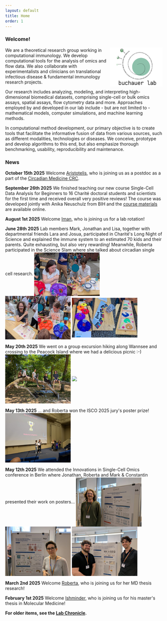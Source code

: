 ```yaml
---
layout: default
title: Home
order: 1
---
```


### Welcome!

<img style="width:12em" src="images/buchauer_lab.png" align="right">
We are a theoretical research group working in computational immunology. We develop computational tools for the analysis of omics and flow data. We also collaborate with experimentalists and clinicians on translational infectious disease & fundamental immunology research projects. 

Our research includes analyzing, modeling, and interpreting high-dimensional biomedical datasets, comprising single-cell or bulk omics assays, spatial assays, flow cytometry data and more. Approaches employed by and developed in our lab include - but are not limited to - mathematical models, computer simulations, and machine learning methods. 

In computational method development, our primary objective is to create tools that facilitate the informative fusion of data from various sources, such as different modalities, technologies or diseases. We conceive, prototype and develop algorithms to this end, but also emphasize thorough benchmarking, usability, reproducibility and maintenance.

### News
__October 15th 2025__
Welcome [Aristotelis](https://libuchauer.github.io/team), who is joining us as a postdoc as a part of the [Circadian Medicine CRC](https://libuchauer.github.io/team).  

__September 26th 2025__
We finished teaching our new course Single-Cell Data Analysis for Beginners to 16 Charité doctoral students and scientists for the first time and received overall very positive reviews! The course was developed jointly with Anika Neuschulz from BIH and the [course materials](https://buchauer-lab.github.io/charite-sc-data-course/) are available online.  

__August 1st 2025__
Welcome [Iman](https://libuchauer.github.io/team), who is joining us for a lab rotation!

__June 28th 2025__
Lab members Mark, Jonathan and Lisa, together with departmental friends Lara and Josua, participated in Charité's Long Night of Science and explained the immune system to an estimated 70 kids and their parents. Quite exhausting, but also very rewarding! Meanwhile, Roberta participated in the Science Slam where she talked about circadian single cell research.
<img style="width:15em" src="images/table_action1.png" align="center">
<img style="width:15em" src="images/table_action2.png" align="center">
<img style="width:15em" src="images/quizzes.png" align="center">

__May 20th 2025__
We went on a group excursion hiking along Wannsee and crossing to the Peacock Island where we had a delicious picnic :-)
<img style="width:15em" src="images/pfaueninsel.jpeg" align="center">
<img style="width:15em" src="images/wannsee.png" align="center">


__May 13th 2025__
... and Roberta won the ISCO 2025 jury's poster prize!
<img style="width:15em" src="images/ISCO_posterprize.jpeg" align="center">

__May 12th 2025__
We attended the Innovations in Single-Cell Omics conference in Berlin where Jonathan, Roberta and Mark & Constantin presented their work on posters...
<img style="width:15em" src="images/ISCO_jonathan.jpeg" align="center">
<img style="width:15em" src="images/ISCO_roberta.jpeg" align="center">
<img style="width:15em" src="images/ISCO_mark.jpeg" align="center">

__March 2nd 2025__
Welcome [Roberta](https://libuchauer.github.io/team), who is joining us for her MD thesis research!

__February 1st 2025__
Welcome [Ishminder](https://libuchauer.github.io/team), who is joining us for his master's thesis in Molecular Medicine!

__For older items, see the [Lab Chronicle](https://libuchauer.github.io/chronicle).__



